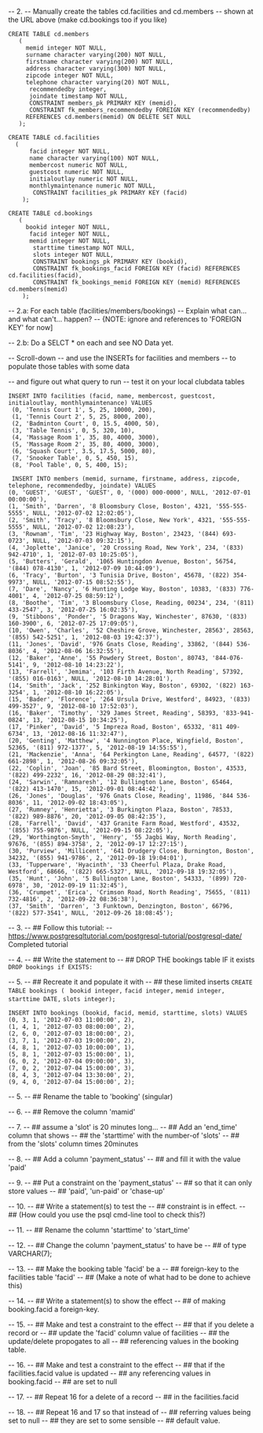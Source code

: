 -- 2.
-- Manually create the tables cd.facilities and cd.members 
-- shown at the URL above (make cd.bookings too if you like)

```CREATE TABLE cd.members```
<br>
```    ( ```
<br>
```      memid integer NOT NULL, ```
<br>
```      surname character varying(200) NOT NULL, ```
<br>
```      firstname character varying(200) NOT NULL, ```
<br>
```      address character varying(300) NOT NULL, ```
<br>
```      zipcode integer NOT NULL, ```
<br>
```      telephone character varying(20) NOT NULL, ```
<br>
```      recommendedby integer,```
<br>
```      joindate timestamp NOT NULL,```
<br>
```      CONSTRAINT members_pk PRIMARY KEY (memid),```
<br>
```      CONSTRAINT fk_members_recommendedby FOREIGN KEY (recommendedby)```
<br>
```      REFERENCES cd.members(memid) ON DELETE SET NULL ```
<br>
```    ); ```
<br>
    
``` CREATE TABLE cd.facilities ```
<br>
```   ( ```
<br>
```       facid integer NOT NULL, ```
<br>
```       name character varying(100) NOT NULL, ```
<br>
```       membercost numeric NOT NULL, ```
<br>
```       guestcost numeric NOT NULL, ```
<br>
```       initialoutlay numeric NOT NULL, ```
<br>
```       monthlymaintenance numeric NOT NULL, ```
<br>
```       CONSTRAINT facilities_pk PRIMARY KEY (facid)```
<br>
```    );```
    
``` CREATE TABLE cd.bookings ```
<br>
 ```   (```
 <br>
 ```      bookid integer NOT NULL, ```
 <br>
```       facid integer NOT NULL, ```
<br>
```       memid integer NOT NULL, ```
<br>
```       starttime timestamp NOT NULL,```
<br>
```       slots integer NOT NULL,```
<br>
```       CONSTRAINT bookings_pk PRIMARY KEY (bookid),```
<br>
```       CONSTRAINT fk_bookings_facid FOREIGN KEY (facid) REFERENCES cd.facilities(facid),```
<br>
```       CONSTRAINT fk_bookings_memid FOREIGN KEY (memid) REFERENCES cd.members(memid)```
<br>
```    );```
    
-- 2.a: For each table (facilities/members/bookings)
--		Explain what can... and what can't... happen?
--      {NOTE: ignore and references to 'FOREIGN KEY' for now]

-- 2.b: Do a SELCT * on each and see NO Data yet.

-- Scroll-down
-- and use the INSERTs for facilities and members
-- to populate those tables with some data


-- and figure out what query to run
--  test it on your local clubdata tables

``` INSERT INTO facilities (facid, name, membercost, guestcost, initialoutlay, monthlymaintenance) VALUES ```
<br>
``` (0, 'Tennis Court 1', 5, 25, 10000, 200),```
<br>
``` (1, 'Tennis Court 2', 5, 25, 8000, 200),```
<br>
``` (2, 'Badminton Court', 0, 15.5, 4000, 50),```
<br>
``` (3, 'Table Tennis', 0, 5, 320, 10),```
<br>
``` (4, 'Massage Room 1', 35, 80, 4000, 3000),```
<br>
``` (5, 'Massage Room 2', 35, 80, 4000, 3000),```
<br>
``` (6, 'Squash Court', 3.5, 17.5, 5000, 80),```
<br>
``` (7, 'Snooker Table', 0, 5, 450, 15),```
<br>
``` (8, 'Pool Table', 0, 5, 400, 15);```
<br>

``` INSERT INTO members (memid, surname, firstname, address, zipcode, telephone, recommendedby, joindate) VALUES```
<br>
```(0, 'GUEST', 'GUEST', 'GUEST', 0, '(000) 000-0000', NULL, '2012-07-01 00:00:00'),```
<br>
```(1, 'Smith', 'Darren', '8 Bloomsbury Close, Boston', 4321, '555-555-5555', NULL, '2012-07-02 12:02:05'),```
<br>
```(2, 'Smith', 'Tracy', '8 Bloomsbury Close, New York', 4321, '555-555-5555', NULL, '2012-07-02 12:08:23'),```
<br>
```(3, 'Rownam', 'Tim', '23 Highway Way, Boston', 23423, '(844) 693-0723', NULL, '2012-07-03 09:32:15'),```
<br>
```(4, 'Joplette', 'Janice', '20 Crossing Road, New York', 234, '(833) 942-4710', 1, '2012-07-03 10:25:05'),```
<br>
```(5, 'Butters', 'Gerald', '1065 Huntingdon Avenue, Boston', 56754, '(844) 078-4130', 1, '2012-07-09 10:44:09'),```
<br>
```(6, 'Tracy', 'Burton', '3 Tunisia Drive, Boston', 45678, '(822) 354-9973', NULL, '2012-07-15 08:52:55'),```
<br>
```(7, 'Dare', 'Nancy', '6 Hunting Lodge Way, Boston', 10383, '(833) 776-4001', 4, '2012-07-25 08:59:12'),```
<br>
```(8, 'Boothe', 'Tim', '3 Bloomsbury Close, Reading, 00234', 234, '(811) 433-2547', 3, '2012-07-25 16:02:35'),```
<br>
```(9, 'Stibbons', 'Ponder', '5 Dragons Way, Winchester', 87630, '(833) 160-3900', 6, '2012-07-25 17:09:05'),```
<br>
```(10, 'Owen', 'Charles', '52 Cheshire Grove, Winchester, 28563', 28563, '(855) 542-5251', 1, '2012-08-03 19:42:37'),```
<br>
```(11, 'Jones', 'David', '976 Gnats Close, Reading', 33862, '(844) 536-8036', 4, '2012-08-06 16:32:55'),```
<br>
```(12, 'Baker', 'Anne', '55 Powdery Street, Boston', 80743, '844-076-5141', 9, '2012-08-10 14:23:22'),```
<br>
```(13, 'Farrell', 'Jemima', '103 Firth Avenue, North Reading', 57392, '(855) 016-0163', NULL, '2012-08-10 14:28:01'),```
<br>
```(14, 'Smith', 'Jack', '252 Binkington Way, Boston', 69302, '(822) 163-3254', 1, '2012-08-10 16:22:05'),```
<br>
```(15, 'Bader', 'Florence', '264 Ursula Drive, Westford', 84923, '(833) 499-3527', 9, '2012-08-10 17:52:03'),```
<br>
```(16, 'Baker', 'Timothy', '329 James Street, Reading', 58393, '833-941-0824', 13, '2012-08-15 10:34:25'),```
<br>
```(17, 'Pinker', 'David', '5 Impreza Road, Boston', 65332, '811 409-6734', 13, '2012-08-16 11:32:47'),```
<br>
```(20, 'Genting', 'Matthew', '4 Nunnington Place, Wingfield, Boston', 52365, '(811) 972-1377', 5, '2012-08-19 14:55:55'),```
<br>
```(21, 'Mackenzie', 'Anna', '64 Perkington Lane, Reading', 64577, '(822) 661-2898', 1, '2012-08-26 09:32:05'),```
<br>
```(22, 'Coplin', 'Joan', '85 Bard Street, Bloomington, Boston', 43533, '(822) 499-2232', 16, '2012-08-29 08:32:41'),```
<br>
```(24, 'Sarwin', 'Ramnaresh', '12 Bullington Lane, Boston', 65464, '(822) 413-1470', 15, '2012-09-01 08:44:42'),```
<br>
```(26, 'Jones', 'Douglas', '976 Gnats Close, Reading', 11986, '844 536-8036', 11, '2012-09-02 18:43:05'),```
<br>
```(27, 'Rumney', 'Henrietta', '3 Burkington Plaza, Boston', 78533, '(822) 989-8876', 20, '2012-09-05 08:42:35'),```
<br>
```(28, 'Farrell', 'David', '437 Granite Farm Road, Westford', 43532, '(855) 755-9876', NULL, '2012-09-15 08:22:05'),```
<br>
```(29, 'Worthington-Smyth', 'Henry', '55 Jagbi Way, North Reading', 97676, '(855) 894-3758', 2, '2012-09-17 12:27:15'),```
<br>
```(30, 'Purview', 'Millicent', '641 Drudgery Close, Burnington, Boston', 34232, '(855) 941-9786', 2, '2012-09-18 19:04:01'),```
<br>
```(33, 'Tupperware', 'Hyacinth', '33 Cheerful Plaza, Drake Road, Westford', 68666, '(822) 665-5327', NULL, '2012-09-18 19:32:05'),```
<br>
```(35, 'Hunt', 'John', '5 Bullington Lane, Boston', 54333, '(899) 720-6978', 30, '2012-09-19 11:32:45'),```
<br>
```(36, 'Crumpet', 'Erica', 'Crimson Road, North Reading', 75655, '(811) 732-4816', 2, '2012-09-22 08:36:38'),```
<br>
```(37, 'Smith', 'Darren', '3 Funktown, Denzington, Boston', 66796, '(822) 577-3541', NULL, '2012-09-26 18:08:45');```


-- 3.
-- ## Follow this tutorial:
-- https://www.postgresqltutorial.com/postgresql-tutorial/postgresql-date/
Completed tutorial


-- 4. 
-- ## Write the statement to 
-- ## DROP THE bookings table IF it exists
```DROP bookings if EXISTS:```

-- 5.
-- ## Recreate it and populate it with 
-- ## these limited inserts
```CREATE TABLE bookings ( ```
```bookid integer,```
```facid integer,```
```memid integer,```
```starttime DATE,```
```slots integer);```



```INSERT INTO bookings (bookid, facid, memid, starttime, slots) VALUES```
<br>
```(0, 3, 1, '2012-07-03 11:00:00', 2),```
<br>
```(1, 4, 1, '2012-07-03 08:00:00', 2),```
<br>
```(2, 6, 0, '2012-07-03 18:00:00', 2),```
<br>
```(3, 7, 1, '2012-07-03 19:00:00', 2),```
<br>
```(4, 8, 1, '2012-07-03 10:00:00', 1),```
<br>
```(5, 8, 1, '2012-07-03 15:00:00', 1),```
<br>
```(6, 0, 2, '2012-07-04 09:00:00', 3),```
<br>
```(7, 0, 2, '2012-07-04 15:00:00', 3),```
<br>
```(8, 4, 3, '2012-07-04 13:30:00', 2),```
<br>
```(9, 4, 0, '2012-07-04 15:00:00', 2);```


-- 5. 
-- ## Rename the table to 'booking' (singular)


-- 6.
-- ## Remove the column 'mamid' 


-- 7.
-- ## assume a 'slot' is 20 minutes long...
-- ## Add an 'end_time' column that shows 
-- ## the 'starttime' with the number-of 'slots'
-- ## from the 'slots' column times 20minutes


-- 8.
-- ## Add a column 'payment_status'
-- ## and fill it with the value 'paid'

-- 9.
-- ## Put a constraint on the 'payment_status'
-- ## so that it can only store values
-- ## 'paid', 'un-paid' or  'chase-up'

-- 10.
-- ## Write a statement(s) to test the 
-- ## constraint is in effect.
-- ## (How could you use the psql cmd-line tool to check this?)

-- 11.
-- ## Rename the column 'starttime' to 'start_time'

-- 12.
-- ## Change the column 'payment_status' to have be
-- ## of type VARCHAR(7);

-- 13.
-- ## Make the booking table 'facid' be a 
-- ## foreign-key to the facilities table 'facid'
-- ## (Make a note of what had to be done to achieve this)

-- 14.
-- ## Write a statement(s) to show the effect
-- ## of making booking.facid a foreign-key.

-- 15.
-- ## Make and test a constraint to the effect 
-- ## that if you delete a record or 
-- ## update the 'facid' column value of facilities
-- ## the update/delete propogates to all 
-- ## referencing values in the booking table.

-- 16.
-- ## Make and test a constraint to the effect
-- ## that if the facilities.facid value is updated
-- ## any referencing values in booking.facid
-- ## are set to null

-- 17.
-- ## Repeat 16 for a delete of a record 
-- ## in the facilities.facid

-- 18. 
-- ## Repeat 16 and 17 so that instead of
-- ## referring values being set to null
-- ## they are set to some sensible 
-- ## default value.
